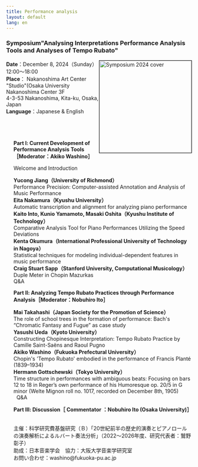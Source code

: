 ```yaml
---
title: Performance analysis
layout: default
lang: en
---
```


###  **Symposium"Analysing Interpretations Performance Analysis Tools and Analyses of Tempo Rubato"**<br>

<a target="_blank" href="https://github.com/user-attachments/files/18140531/_.20241208.pdf"><img src="https://github.com/user-attachments/assets/b5dad13c-4b92-4daa-b462-930c34729a50" alt="Symposium 2024 cover" style="float:right; width:250px; border:1px solid black;"></a>

**Date**：December 8, 2024（Sunday）12:00〜18:00<br>
**Place**： Nakanoshima Art Center "Studio"(Osaka University Nakanoshima Center 3F<br>
       4-3-53 Nakanoshima, Kita-ku, Osaka, Japan<br>
**Language**：Japanese & English<br>


<div style="padding-top:40px; padding-left: 20px">

**Part Ⅰ: Current Development of Performance Analysis Tools［Moderator：Akiko Washino］**<br>

Welcome and Introduction<br>

**Yucong Jiang（University of Richmond）**<br>
	Performance Precision: Computer-assisted Annotation and Analysis of Music Performance<br>
**Eita Nakamura（Kyushu University）**<br>
	Automatic transcription and alignment for analyzing piano performance<br>
**Kaito Into, Kunio Yamamoto, Masaki Oshita（Kyushu Institute of Technology）**<br>
	Comparative Analysis Tool for Piano Performances Utilizing the Speed Deviations<br>
**Kenta Okumura（International Professional University of Technology in Nagoya）**<br>
	Statistical techniques for modeling individual-dependent features in music performance<br>
**Craig Stuart Sapp（Stanford University, Computational Musicology）**<br>
	Duple Meter in Chopin Mazurkas<br>
Q&A<br>


**Part Ⅱ: Analyzing Tempo Rubato Practices through Performance Analysis［Moderator：Nobuhiro Ito］**<br>

**Mai Takahashi（Japan Society for the Promotion of Science）**<br>
	The role of school trees in the formation of performance: Bach's “Chromatic Fantasy and Fugue” as case study<br>
**Yasushi Ueda（Kyoto University）**<br>
	Constructing Chopinesque Interpretation: Tempo Rubato Practice by Camille Saint-Saëns and Raoul Pugno<br>
**Akiko Washino（Fukuoka Prefectural University）**<br>
	 Chopin's 'Tempo Rubato' embodied in the performance of Francis Planté (1839–1934)<br>
**Hermann Gottschewski（Tokyo University）**<br>
	 Time structure in performances with ambiguous beats: Focusing on bars 12 to 18 in Reger’s own performance of his Humoresque op. 20/5 in G minor (Welte Mignon roll no. 1017,	recorded on December 8th, 1905)<br>
 
Q&A<br>


**Part Ⅲ: Discussion［ Commentator ：Nobuhiro Ito (Osaka University)］**　<br>



<br>
主催：科学研究費基盤研究（Ｂ）「20世紀前半の歴史的演奏とピアノロールの演奏解析によるルバート奏法分析」（2022～2026年度、研究代表者：鷲野彰子）<br>
助成：日本音楽学会　協力：大阪大学音楽学研究室<br>
お問い合わせ：washino@fukuoka-pu.ac.jp<br>

</div>
